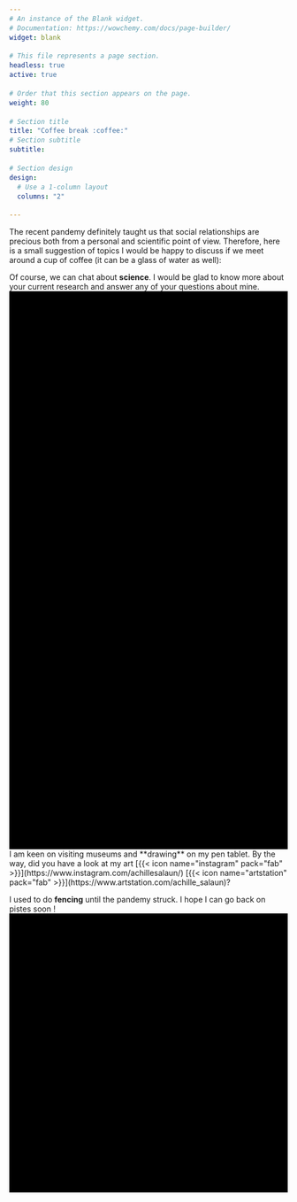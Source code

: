 ```yaml
---
# An instance of the Blank widget.
# Documentation: https://wowchemy.com/docs/page-builder/
widget: blank

# This file represents a page section.
headless: true
active: true

# Order that this section appears on the page.
weight: 80

# Section title
title: "Coffee break :coffee:"
# Section subtitle
subtitle:

# Section design
design:
  # Use a 1-column layout
  columns: "2"

---
```


The recent pandemy definitely taught us that social relationships are precious
both from a personal and scientific point of view.
Therefore, here is a small suggestion of topics I would be happy to discuss 
if we meet around a cup of coffee (it can be a glass of water as well):

Of course, we can chat about **science**. 
I would be glad to know more about your current research 
and answer any of your questions about mine.
<img style="float: right;" src="/assets/media/whatever.jpg">

<img style="float: left;" src="/assets/media/whatever.jpg">
I am keen on visiting museums and **drawing** on my pen tablet. 
By the way, did you have a look at my art
[{{< icon name="instagram"  pack="fab" >}}](https://www.instagram.com/achillesalaun/)
[{{< icon name="artstation" pack="fab" >}}](https://www.artstation.com/achille_salaun)?

I used to do **fencing** until the pandemy struck. I hope I can go back on pistes soon !
<img style="float: right;" src="/assets/media/whatever.jpg">


